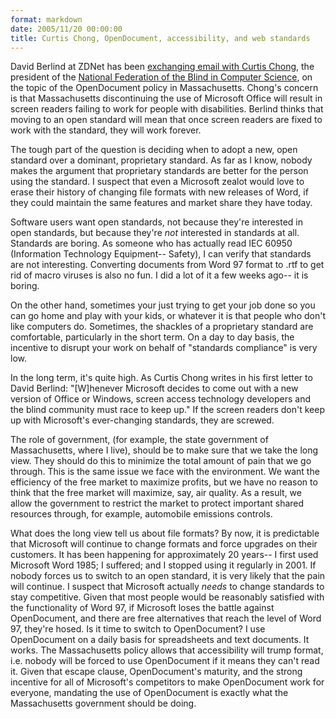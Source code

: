 ```yaml
---
format: markdown
date: 2005/11/20 00:00:00
title: Curtis Chong, OpenDocument, accessibility, and web standards
---
```

David Berlind at ZDNet has been <a href="http://blogs.zdnet.com/BTL/?p=2163">exchanging email with Curtis Chong</a>, the president of the <a href="http://www.nfb.org/nfbcs.htm">National Federation of the Blind in Computer Science</a>, on the topic of the OpenDocument policy in Massachusetts. Chong's concern is that Massachusetts discontinuing the use of Microsoft Office will result in screen readers failing to work for people with disabilities. Berlind thinks that moving to an open standard will mean that once screen readers are fixed to work with the standard, they will work forever.

The tough part of the question is deciding when to adopt a new, open standard over a dominant, proprietary standard. As far as I know, nobody makes the argument that proprietary standards are better for the person using the standard. I suspect that even a Microsoft zealot would love to erase their history of changing file formats with new releases of Word, if they could maintain the same features and market share they have today.

Software users want open standards, not because they're interested in open standards, but because they're *not* interested in standards at all. Standards are boring. As someone who has actually read IEC 60950 (Information Technology Equipment-- Safety), I can verify that standards are not interesting. Converting documents from Word 97 format to .rtf to get rid of macro viruses is also no fun. I did a lot of it a few weeks ago-- it is boring.

On the other hand, sometimes your just trying to get your job done so you can go home and play with your kids, or whatever it is that people who don't like computers do. Sometimes, the shackles of a proprietary standard are comfortable, particularly in the short term. On a day to day basis, the incentive to disrupt your work on behalf of "standards compliance" is very low.

In the long term, it's quite high. As Curtis Chong writes in his first letter to David Berlind: "\[W\]henever Microsoft decides to come out with a new version of Office or Windows, screen access technology developers and the blind community must race to keep up." If the screen readers don't keep up with Microsoft's ever-changing standards, they are screwed.

The role of government, (for example, the state government of Massachusetts, where I live), should be to make sure that we take the long view. They should do this to minimize the total amount of pain that we go through. This is the same issue we face with the environment. We want the efficiency of the free market to maximize profits, but we have no reason to think that the free market will maximize, say, air quality. As a result, we  allow the government to restrict the market to protect important shared resources through, for example, automobile emissions controls.

What does the long view tell us about file formats? By now, it is predictable that Microsoft will continue to change formats and force upgrades on their customers. It has been happening for approximately 20 years-- I first used Microsoft Word 1985; I suffered; and I stopped using it regularly in 2001. If nobody forces us to switch to an open standard, it is very likely that the pain will continue. I suspect that Microsoft actually *needs* to change standards to stay competitive. Given that most people would be reasonably satisfied with the functionality of Word 97, if Microsoft loses the battle against OpenDocument, and there are free alternatives that reach the level of Word 97, they're hosed.
Is it time to switch to OpenDocument? I use OpenDocument on a daily basis for spreadsheets and text documents. It works. The Massachusetts policy allows that accessibility will trump format, i.e. nobody will be forced to use OpenDocument if it means they can't read it. Given that escape clause, OpenDocument's maturity, and the strong incentive for all of Microsoft's competitors to make OpenDocument work for everyone, mandating the use of OpenDocument is exactly what the Massachusetts government should be doing.


